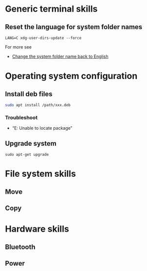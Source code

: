 
# Generic terminal skills
## Reset the language for system folder names
```
LANG=C xdg-user-dirs-update --force
```
For more see
- [Change the system folder name back to English](https://askubuntu.com/questions/398555/change-the-system-folder-name-back-to-english)
# Operating system configuration
## Install deb files
```bash
sudo apt install /path/xxx.deb
```
### Troubleshoot
- “E: Unable to locate package”
## Upgrade system
```
sudo apt-get upgrade
```
# File system skills
## Move
## Copy
# Hardware skills
## Bluetooth
## Power